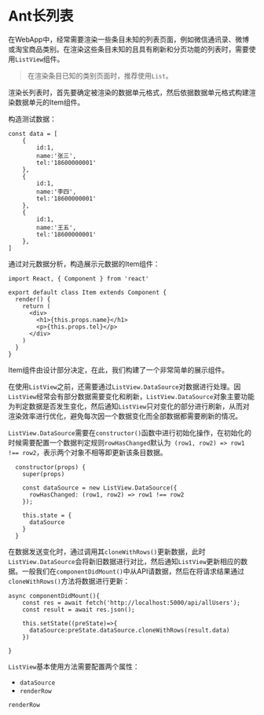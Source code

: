 # Ant长列表

在WebApp中，经常需要渲染一些条目未知的列表页面，例如微信通讯录、微博或淘宝商品类别。在渲染这些条目未知的且具有刷新和分页功能的列表时，需要使用`ListView`组件。

>在渲染条目已知的类别页面时，推荐使用`List`。

渲染长列表时，首先要确定被渲染的数据单元格式，然后依据数据单元格式构建渲染数据单元的Item组件。

构造测试数据：

```
const data = [
    {
        id:1,
        name:'张三',
        tel:'18600000001'
    },
    {
        id:1,
        name:'李四',
        tel:'18600000001'
    },
    {
        id:1,
        name:'王五',
        tel:'18600000001'
    },
]
```

通过对元数据分析，构造展示元数据的Item组件：

```
import React, { Component } from 'react'

export default class Item extends Component {
  render() {
    return (
      <div>
        <h1>{this.props.name}</h1>
        <p>{this.props.tel}</p>
      </div>
    )
  }
}
```

Item组件由设计部分决定，在此，我们构建了一个非常简单的展示组件。

在使用`ListView`之前，还需要通过`ListView.DataSource`对数据进行处理。因`ListView`经常会有部分数据需要变化和刷新，`ListView.DataSource`对象主要功能为判定数据是否发生变化，然后通知`ListView`只对变化的部分进行刷新，从而对渲染效率进行优化，避免每次因一个数据变化而全部数据都需要刷新的情况。


`ListView.DataSource`需要在`constructor()`函数中进行初始化操作，在初始化的时候需要配置一个数据判定规则`rowHasChanged`默认为` (row1, row2) => row1 !== row2`，表示两个对象不相等即更新该条目数据。

```
  constructor(props) {
    super(props)

    const dataSource = new ListView.DataSource({
      rowHasChanged: (row1, row2) => row1 !== row2
    });
  
    this.state = {
      dataSource
    }
  }
```

在数据发送变化时，通过调用其`cloneWithRows()`更新数据，此时`ListView.DataSource`会将新旧数据进行对比，然后通知`ListView`更新相应的数据。一般我们在`componentDidMount()`中从API请数据，然后在将请求结果通过`cloneWithRows()`方法将数据进行更新：

```
async componentDidMount(){
    const res = await fetch('http://localhost:5000/api/allUsers');
    const result = await res.json();

    this.setState((preState)=>{
      dataSource:preState.dataSource.cloneWithRows(result.data)
    })

}
```

`ListView`基本使用方法需要配置两个属性：

* `dataSource`
* `renderRow`

`renderRow`


